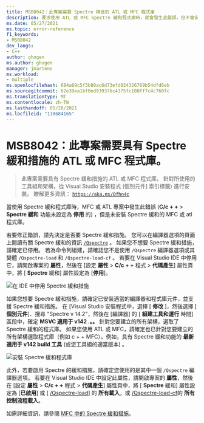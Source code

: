 ```yaml
---
title: MSB8042：此專案需要 Spectre 降低的 ATL 或 MFC 程式庫
description: 要求使用 ATL 或 MFC Spectre 緩和程式庫時，就會發生此錯誤，但不會安裝 Spectre 緩和的 ATL 或 MFC 程式庫。
ms.date: 05/27/2021
ms.topic: error-reference
f1_keywords:
- MSB8042
dev_langs:
- C++
author: ghogen
ms.author: ghogen
manager: jmartens
ms.workload:
- multiple
ms.openlocfilehash: 684a89c5f3b80ac6d73efd024326769b54dfd6eb
ms.sourcegitcommit: 62e39ea1bf0ed939376c4375fc180ff7c4c760fc
ms.translationtype: MT
ms.contentlocale: zh-TW
ms.lasthandoff: 05/28/2021
ms.locfileid: "110684165"
---
```

# <a name="msb8042-atl-or-mfc-libraries-with-spectre-mitigations-are-required-for-this-project"></a>MSB8042：此專案需要具有 Spectre 緩和措施的 ATL 或 MFC 程式庫。

> 此專案需要具有 Spectre 緩和措施的 ATL 或 MFC 程式庫。 針對所使用的工具組和架構，從 Visual Studio 安裝程式 (個別元件] 索引標籤) 進行安裝。 瞭解更多資訊： [`https://aka.ms/Ofhn4c`](https://aka.ms/Ofhn4c)

當使用 Spectre 緩和程式庫時，MFC 或 ATL 專案中發生此錯誤 (**C/c + +**  >  **Spectre 緩和** 功能未設定為 **停用** 的) ，但是未安裝 Spectre 緩和的 MFC 或 atl 程式庫。

若要修正錯誤，請先決定是否要 Spectre 緩和措施。 您可以在編譯器選項的頁面上閱讀有關 Spectre 緩和的資訊 [`/Qspectre`](/cpp/build/reference/qspectre) 。 如果您不想要 Spectre 緩和措施，請確定已停用。 若為命令列組建，請確認您不是使用 `/Qspectre` 編譯器選項或其變體 `/Qspectre-load` 和 `/Qspectre-load-cf` 。 若要在 Visual Studio IDE 中停用它，請開啟專案的 **屬性**，然後在 [設定 **屬性**  >  **C/c + +** 程式  >  **代碼產生**] 屬性頁中，將 [ **Spectre** 緩和] 屬性設定為 [**停用**]。

![在 IDE 中停用 Spectre 緩和措施](../media/errors/spectre-disable.png)

 如果您想要 Spectre 緩和措施，請確定已安裝適當的編譯器和程式庫元件，並支援 Spectre 緩和措施。 在 [Visual Studio 安裝程式中，選擇 [ **修改** ]，然後選擇 [ **個別元件**]、搜尋 "Spectre v 14.2"，然後在 [編譯器] 的 [ **組建工具和運行** 時間] 區段中，確定 **MSVC 適用于 v142 .。。** 針對您要建立的所有架構，選取了 Spectre 緩和的程式庫。 如果您使用 ATL 或 MFC，請確定也已針對您要建立的所有架構選取程式庫（例如 c + + MFC），例如，具有 Spectre 緩和功能的 **最新適用于 v142 build 工具** (或您工具組的適當版本) 。

![安裝 Spectre 緩和程式庫](../media/errors/spectre-install-components.png)

此外，若要啟用 Spectre 的緩和措施，請確定您使用的是其中一個 `/Qspectre` 編譯器選項。 若要在 Visual Studio IDE 中設定此屬性，請開啟專案的 **屬性**，然後在 [設定 **屬性**  >  **C/c + +** 程式  >  **代碼產生**] 屬性頁中，將 [ **Spectre** 緩和] 屬性設定為 [**已啟用**] 或 [ [/Qspectre-load](/cpp/build/reference/qspectre-load)] 的 **所有載入**，或 [/Qspectre-load-cf](/cpp/build/reference/qspectre-load-cf)的 **所有控制流程載入**。

如需詳細資訊，請參閱 [MFC 中的 Spectre 緩和措施](https://devblogs.microsoft.com/cppblog/spectre-mitigations-in-msvc/)。
